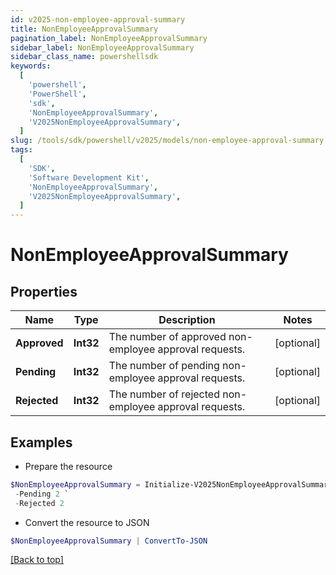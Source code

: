 ```yaml
---
id: v2025-non-employee-approval-summary
title: NonEmployeeApprovalSummary
pagination_label: NonEmployeeApprovalSummary
sidebar_label: NonEmployeeApprovalSummary
sidebar_class_name: powershellsdk
keywords:
  [
    'powershell',
    'PowerShell',
    'sdk',
    'NonEmployeeApprovalSummary',
    'V2025NonEmployeeApprovalSummary',
  ]
slug: /tools/sdk/powershell/v2025/models/non-employee-approval-summary
tags:
  [
    'SDK',
    'Software Development Kit',
    'NonEmployeeApprovalSummary',
    'V2025NonEmployeeApprovalSummary',
  ]
---
```


# NonEmployeeApprovalSummary

## Properties

| Name | Type | Description | Notes |
| --- | --- | --- | --- |
| **Approved** | **Int32** | The number of approved non-employee approval requests. | [optional] |
| **Pending** | **Int32** | The number of pending non-employee approval requests. | [optional] |
| **Rejected** | **Int32** | The number of rejected non-employee approval requests. | [optional] |

## Examples

- Prepare the resource

```powershell
$NonEmployeeApprovalSummary = Initialize-V2025NonEmployeeApprovalSummary  -Approved 2 `
 -Pending 2 `
 -Rejected 2
```

- Convert the resource to JSON

```powershell
$NonEmployeeApprovalSummary | ConvertTo-JSON
```

[[Back to top]](#)
